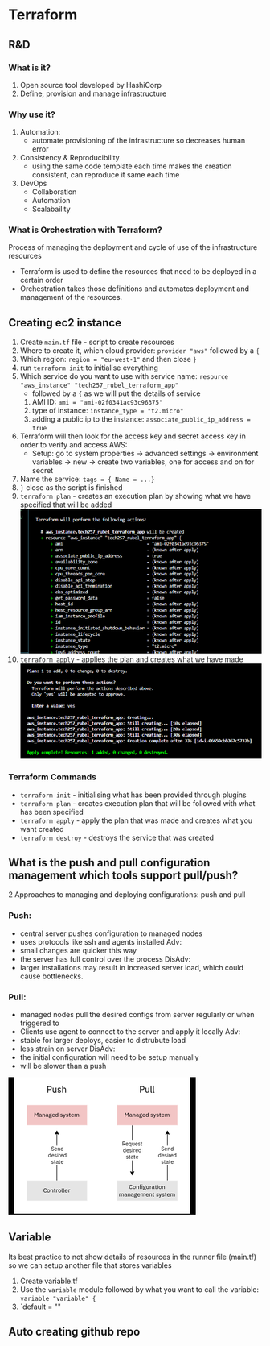 # Terraform

## R&D
### What is it?
1. Open source tool developed by HashiCorp
2. Define, provision and manage infrastructure

### Why use it?
1. Automation: 
   - automate provisioning of the infrastructure so decreases human error
2. Consistency & Reproducibility
   - using the same code template each time makes the creation consistent, can reproduce it same each time
3. DevOps
   - Collaboration
   - Automation
   - Scalabaility

### What is Orchestration with Terraform?
Process of managing the deployment and cycle of use of the infrastructure resources
- Terraform is used to define the resources that need to be deployed in a certain order 
- Orchestration takes those definitions and automates deployment and management of the resources.


## Creating ec2 instance
1. Create `main.tf` file - script to create resources
2. Where to create it, which cloud provider: `provider "aws"` followed by a `{`
3. Which region: `region = "eu-west-1"` and then close `}`
4. run `terraform init` to initialise everything
5. Which service do you want to use with service name: `resource "aws_instance" "tech257_rubel_terraform_app"` 
   - followed by a `{` as we will put the details of service
   1. AMI ID: `ami = "ami-02f0341ac93c96375"`
   2. type of instance: `instance_type = "t2.micro"`
   3. adding a public ip to the instance: `associate_public_ip_address = true`
6. Terraform will then look for the access key and secret access key in order to verify and access AWS:
   - Setup: go to system properties -> advanced settings -> environment variables -> new -> create two variables, one for access and on for secret
7. Name the service: `tags = { Name = ...}`
8. `}` close as the script is finished
9. `terraform plan` - creates an execution plan by showing what we have specified that will be added
    ![alt text](ImagesTF/plan.png)
10. `terraform apply` - applies the plan and creates what we have made
    ![alt text](ImagesTF/apply.png)

### Terraform Commands
- `terraform init` - initialising what has been provided through plugins
- `terraform plan` - creates execution plan that will be followed with what has been specified
- `terraform apply` - apply the plan that was made and creates what you want created
- `terraform destroy` - destroys the service that was created

## What is the push and pull configuration management which tools support pull/push?
2 Approaches to managing and deploying configurations: push and pull

### Push:
- central server pushes configuration to managed nodes
- uses protocols like ssh and agents installed
Adv:
- small changes are quicker this way
- the server has full control over the process
DisAdv:
- larger installations may result in increased server load, which could cause bottlenecks.
  
### Pull:
- managed nodes pull the desired configs from server regularly or when triggered to
- Clients use agent to connect to the server and apply it locally
Adv:
- stable for larger deploys, easier to distrubute load
- less strain on server
DisAdv:
- the initial configuration will need to be setup manually
- will be slower than a push

![alt text](ImagesTF/push-pull.png)

## Variable
Its best practice to not show details of resources in the runner file (main.tf) so we can setup another file that stores variables
1. Create variable.tf
2. Use the `variable` module followed by what you want to call the variable: `variable "variable" {`
3. `default = "<what you want to become a variable>"

## Auto creating github repo
